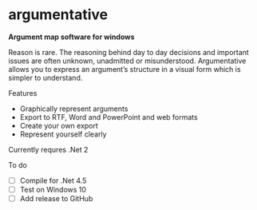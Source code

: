 # argumentative
**Argument map software for windows**

Reason is rare. The reasoning behind day to day decisions and important issues are often unknown, unadmitted or misunderstood.
Argumentative allows you to express an argument’s structure in a visual form which is simpler to understand.

Features
* Graphically represent arguments
* Export to RTF, Word and PowerPoint and web formats
* Create your own export
* Represent yourself clearly

Currently requres .Net 2 

To do

- [ ] Compile for .Net 4.5
- [ ] Test on Windows 10
- [ ] Add release to GitHub
